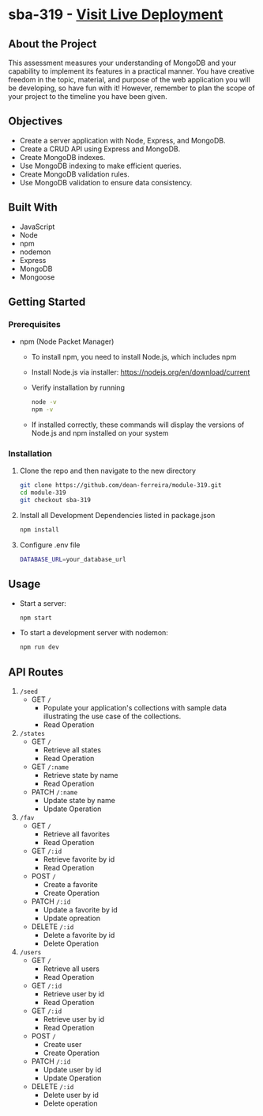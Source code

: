# sba-319 - [Visit Live Deployment](https://sba-319.onrender.com)

## About the Project

This assessment measures your understanding of MongoDB and your capability to implement its features in a practical manner. You have creative freedom in the topic, material, and purpose of the web application you will be developing, so have fun with it! However, remember to plan the scope of your project to the timeline you have been given.

## Objectives

- Create a server application with Node, Express, and MongoDB.
- Create a CRUD API using Express and MongoDB.
- Create MongoDB indexes.
- Use MongoDB indexing to make efficient queries.
- Create MongoDB validation rules.
- Use MongoDB validation to ensure data consistency.

## Built With

- JavaScript
- Node
- npm
- nodemon
- Express
- MongoDB
- Mongoose

## Getting Started

### Prerequisites

- npm (Node Packet Manager)

  - To install npm, you need to install Node.js, which includes npm
  - Install Node.js via installer: https://nodejs.org/en/download/current
  - Verify installation by running

    ```sh
    node -v
    npm -v
    ```

  - If installed correctly, these commands will display the versions of Node.js and npm installed on your system

### Installation

1. Clone the repo and then navigate to the new directory
   ```sh
   git clone https://github.com/dean-ferreira/module-319.git
   cd module-319
   git checkout sba-319
   ```
2. Install all Development Dependencies listed in package.json
   ```sh
   npm install
   ```
3. Configure .env file
   ```sh
   DATABASE_URL=your_database_url
   ```

## Usage

- Start a server:
  ```sh
  npm start
  ```
- To start a development server with nodemon:
  ```sh
  npm run dev
  ```

## API Routes
1. `/seed`
    - GET `/`
        - Populate your application's collections with sample data illustrating the use case of the collections.
        - Read Operation
2. `/states`
    - GET `/`
        - Retrieve all states
        - Read Operation
    - GET `/:name`
        - Retrieve state by name
        - Read Operation
    - PATCH `/:name`
        - Update state by name
        - Update Operation
3. `/fav`
    - GET `/`
        - Retrieve all favorites
        - Read Operation
    - GET `/:id`
        - Retrieve favorite by id
        - Read Operation
    - POST `/`
        - Create a favorite
        - Create Operation
    - PATCH `/:id`
        - Update a favorite by id
        - Update opreation
    - DELETE `/:id`
        - Delete a favorite by id
        - Delete Operation
4. `/users`
    - GET `/`
        - Retrieve all users
        - Read Operation
    - GET `/:id`
        - Retrieve user by id
        - Read Operation
    - GET `/:id`
        - Retrieve user by id
        - Read Operation
    - POST `/`
        - Create user
        - Create Operation
    - PATCH `/:id`
        - Update user by id
        - Update Operation
    - DELETE `/:id`
        - Delete user by id
        - Delete operation